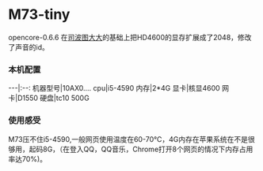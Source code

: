 # M73-tiny

opencore-0.6.6
在[司波图大大](https://www.bilibili.com/video/BV1ZK411J7SC?from=search&seid=12154782474010531287)的基础上把HD4600的显存扩展成了2048，修改了声音的id。

### 本机配置

---|:--:
机器型号|10AX0....
cpu|i5-4590
内存|2*4G
显卡|核显4600
网卡|D1550
硬盘|tc10 500G

### 使用感受
M73压不住i5-4590,一般网页使用温度在60-70℃，4G内存在苹果系统在不是很够用，起码8G，（在登入QQ，QQ音乐，Chrome打开8个网页的情况下内存占用率达70%)。



